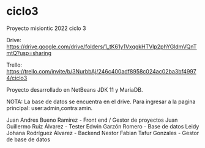 # ciclo3
Proyecto misiontic 2022 ciclo 3 

Drive: https://drive.google.com/drive/folders/1_tK61y1VxqgkHTVlp2phYGldmVQnTmtQ?usp=sharing

Trello: https://trello.com/invite/b/3NurbbAj/246c400adf8958c024ac02ba3bf49974/ciclo3

Proyecto desarrollado en NetBeans JDK 11 y MariaDB.

NOTA: La base de datos se encuentra en el drive. 
Para ingresar a la pagina principal: user:admin,contra:amin.


Juan Andres Bueno Ramirez - Front end / Gestor de proyectos
Juan Guillermo Ruiz Álvarez - Tester
Edwin Garzón Romero - Base de datos
Leidy Johana Rodríguez Álvarez - Backend
Nestor Fabian Tafur Gonzales - Gestor de base de datos
